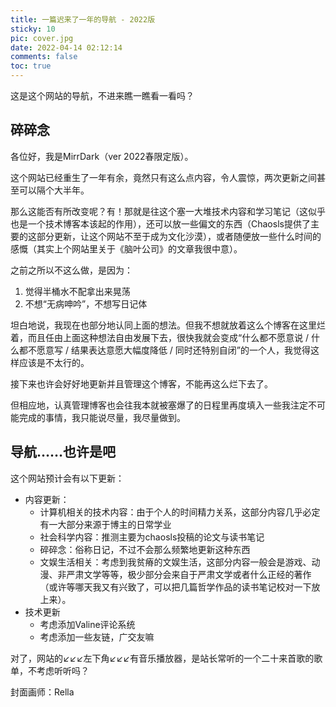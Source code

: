 ```yaml
---
title: 一篇迟来了一年的导航 - 2022版
sticky: 10
pic: cover.jpg
date: 2022-04-14 02:12:14
comments: false
toc: true
---
```




这是这个网站的导航，不进来瞧一瞧看一看吗？<!-- more -->

## 碎碎念

各位好，我是MirrDark（ver 2022春限定版）。

这个网站已经重生了一年有余，竟然只有这么点内容，令人震惊，两次更新之间甚至可以隔个大半年。

那么这能否有所改变呢？有！那就是往这个塞一大堆技术内容和学习笔记（这似乎也是一个技术博客本该起的作用），还可以放一些偏文的东西（Chaosls提供了主要的这部分更新，让这个网站不至于成为文化沙漠），或者随便放一些什么时间的感慨（其实上个网站里关于《脑叶公司》的文章我很中意）。

之前之所以不这么做，是因为：

1. 觉得半桶水不配拿出来晃荡
2. 不想“无病呻吟”，不想写日记体

坦白地说，我现在也部分地认同上面的想法。但我不想就放着这么个博客在这里烂着，而且任由上面这种想法自由发展下去，很快我就会变成“什么都不愿意说 / 什么都不愿意写 / 结果表达意愿大幅度降低 / 同时还特别自闭”的一个人，我觉得这样应该是不太行的。

接下来也许会好好地更新并且管理这个博客，不能再这么烂下去了。

但相应地，认真管理博客也会往我本就被塞爆了的日程里再度填入一些我注定不可能完成的事情，我只能说尽量，我尽量做到。

## 导航……也许是吧

这个网站预计会有以下更新：

- 内容更新：
  - 计算机相关的技术内容：由于个人的时间精力关系，这部分内容几乎必定有一大部分来源于博主的日常学业
  - 社会科学内容：推测主要为chaosls投稿的论文与读书笔记
  - 碎碎念：俗称日记，不过不会那么频繁地更新这种东西
  - 文娱生活相关：考虑到我贫瘠的文娱生活，这部分内容一般会是游戏、动漫、非严肃文学等等，极少部分会来自于严肃文学或者什么正经的著作（或许等哪天我又有兴致了，可以把几篇哲学作品的读书笔记校对一下放上来）。
- 技术更新
  - 考虑添加Valine评论系统
  - 考虑添加一些友链，广交友嘛

对了，网站的↙↙↙左下角↙↙↙有音乐播放器，是站长常听的一个二十来首歌的歌单，不考虑听听吗？

封面画师：Rella
